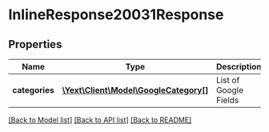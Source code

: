 # InlineResponse20031Response

## Properties
Name | Type | Description | Notes
------------ | ------------- | ------------- | -------------
**categories** | [**\Yext\Client\Model\GoogleCategory[]**](GoogleCategory.md) | List of Google Fields | [optional] 

[[Back to Model list]](../README.md#documentation-for-models) [[Back to API list]](../README.md#documentation-for-api-endpoints) [[Back to README]](../README.md)


